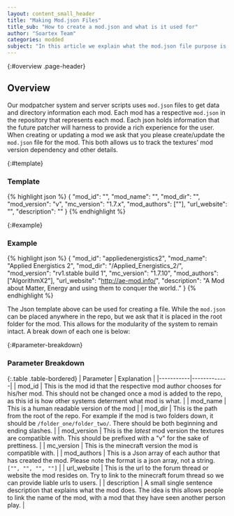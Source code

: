 ```yaml
---
layout: content_small_header
title: "Making Mod.json Files"
title_sub: "How to create a mod.json and what is it used for"
author: "Soartex Team"
categories: modded
subject: "In this article we explain what the mod.json file purpose is and how it ties into the modded system. We cover how to create such a file, and the guidelines to adding to the repo. A detailed parameter list is included."
---
```


<section markdown="1" class="bs-docs-section">

{:#overview .page-header}
# Overview

Our modpatcher system and server scripts uses `mod.json` files to get data and directory information each mod. Each mod has a respective `mod.json` in the repository that represents each mod. Each json holds information that the future patcher will harness to provide a rich experience for the user. When creating or updating a mod we ask that you please create/update the `mod.json` file for the mod. This both allows us to track the textures' mod version dependency and other details.


{:#template}
### Template

{% highlight json %}
{
  "mod_id": "",
  "mod_name": "",
  "mod_dir": "",
  "mod_version": "v",
  "mc_version": "1.7.x",
  "mod_authors": [""],
  "url_website": "",
  "description": ""
}
{% endhighlight %}

{:#example}
### Example

{% highlight json %}
{
  "mod_id": "appliedenergistics2",
  "mod_name": "Applied Energistics 2",
  "mod_dir": "/Applied_Energistics_2/",
  "mod_version": "rv1.stable build 1",
  "mc_version": "1.7.10",
  "mod_authors": ["AlgorithmX2"],
  "url_website": "http://ae-mod.info/",
  "description": "A Mod about Matter, Energy and using them to conquer the world.."
}
{% endhighlight %}

The Json template above can be used for creating a file. While the `mod.json` can be placed anywhere in the repo, but we ask that it is placed in the root folder for the mod. This allows for the modularity of the system to remain intact. A break down of each one is below:

{:#parameter-breakdown}
### Parameter Breakdown

{:.table .table-bordered}
| Parameter | Explanation |
|-----------|-------------|
| mod_id | This is the mod id that the respective mod author chooses for his/her mod. This should not be changed once a mod is added to the repo, as this id is how other systems determent what mod is what. |
| mod_name | This is a human readable version of the mod |
| mod_dir | This is the path from the root of the repo. For example if the mod is two folders down, it should be `/folder_one/folder_two/`. There should be both beginning and ending slashes. |
| mod_version | This is the *latest* mod version the textures are compatible with. This should be prefixed with a "v" for the sake of prettiness. |
| mc_version | This is the minecraft version the mod is compatible with. |
| mod_authors | This is a Json array of each author that has created the mod. Please note the format is a json array, not a string. `["", "", "", ""]` |
| url_website | This is the url to the forum thread or website the mod resides on. Try to link to the minecraft forum thread so we can provide liable urls to users. |
| description | A small single sentence description that explains what the mod does. The idea is this allows people to link the name of the mod, with a mod that they have seen another person play. |

</section>
